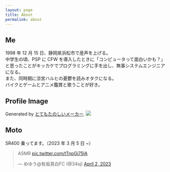 ```yaml
---
layout: page
title: About
permalink: about
---
```


## Me

1998 年 12 月 15 日、静岡県浜松市で産声を上げる。  
中学生の頃、PSP に CFW を導入したときに「コンピュータって面白いかも？」と思ったことがキッカケでプログラミングに手を出し、無事システムエンジニアになる。  
また、同時期に涼宮ハルヒの憂鬱を読みオタクになる。  
バイクとゲームとアニメ鑑賞と歌うことが好き。

## Profile Image

Generated by [とてもたのしいメーカー](https://picrew.me/ja/image_maker/1776494).
<img class="mx-auto w-1/2" src="{{site.baseurl}}/assets/img/icon.png">

## Moto

SR400 乗ってます。（2023 年 3 月 5 日 ~）

<blockquote class="twitter-tweet"><p lang="in" dir="ltr">ASMR <a href="https://t.co/tTnpGi75lA">pic.twitter.com/tTnpGi75lA</a></p>&mdash; めゆう@有坂真白FC (@34sj) <a href="https://twitter.com/34sj/status/1642490273115815936?ref_src=twsrc%5Etfw">April 2, 2023</a></blockquote> <script async src="https://platform.twitter.com/widgets.js" charset="utf-8"></script>
